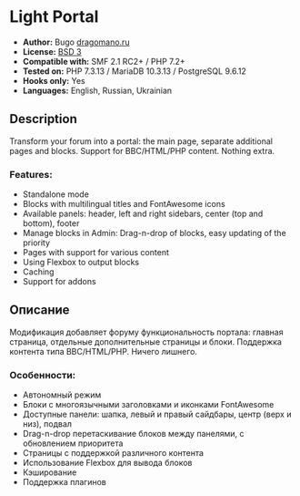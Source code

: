# Light Portal
* **Author:** Bugo [dragomano.ru](https://dragomano.ru/mods/light-portal)
* **License:** [BSD 3](https://github.com/dragomano/Light-Portal/blob/master/LICENSE)
* **Compatible with:** SMF 2.1 RC2+ / PHP 7.2+
* **Tested on:** PHP 7.3.13 / MariaDB 10.3.13 / PostgreSQL 9.6.12
* **Hooks only:** Yes
* **Languages:** English, Russian, Ukrainian

## Description
Transform your forum into a portal: the main page, separate additional pages and blocks. Support for BBC/HTML/PHP content. Nothing extra.

### Features:
* Standalone mode
* Blocks with multilingual titles and FontAwesome icons
* Available panels: header, left and right sidebars, center (top and bottom), footer
* Manage blocks in Admin: Drag-n-drop of blocks, easy updating of the priority
* Pages with support for various content
* Using Flexbox to output blocks
* Caching
* Support for addons

## Описание
Модификация добавляет форуму функциональность портала: главная страница, отдельные дополнительные страницы и блоки. Поддержка контента типа BBC/HTML/PHP. Ничего лишнего.

### Особенности:
* Автономный режим
* Блоки с многоязычными заголовками и иконками FontAwesome
* Доступные панели: шапка, левый и правый сайдбары, центр (верх и низ), подвал
* Drag-n-drop перетаскивание блоков между панелями, с обновлением приоритета
* Страницы с поддержкой различного контента
* Использование Flexbox для вывода блоков
* Кэширование
* Поддержка плагинов